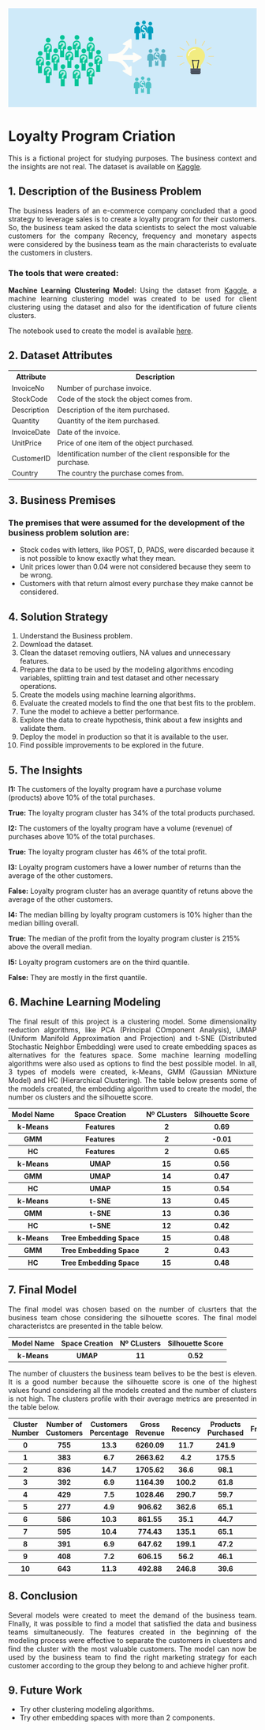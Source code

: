 <img src="images/loyalty_program.png" alt="logo" style="zoom:100%;" />

<h1>Loyalty Program Criation</h1>

<p align="justify">This is a fictional project for studying purposes. The business context and the insights are not real. 
The dataset is available on <a href="https://www.kaggle.com/code/cheekonglim/uk-high-value-customers-identification/notebook" target="_blank">Kaggle</a>.</p>

<h2>1. Description of the Business Problem</h2>

<p align="justify">The business leaders of an e-commerce company concluded that a good strategy to leverage sales is to create a loyalty program for their customers. So, the business team asked the data scientists to select the most valuable customers for the company Recency, frequency and monetary aspects were considered by the business team as the main characterists to evaluate the customers in clusters.</p>

<h3>The tools that were created:</h3>

<p align="justify"><b>Machine Learning Clustering Model: </b>Using the dataset from <a href="https://www.kaggle.com/code/cheekonglim/uk-high-value-customers-identification/notebook" target="_blank">Kaggle</a>, a machine learning clustering model was created to be used for client clustering using the dataset and also for the identification of future clients clusters.</p> The notebook used to create the model is available <a href="https://github.com/m4theus4ndr4de/clustering-loyalty-program-creation/blob/main/notebooks/clustering_c8.ipynb" target="_blank">here</a>.</p>

<h2>2. Dataset Attributes</h2>

<table style="width:100%">
<tr><th>Attribute</th><th>Description</th></tr>
<tr><td>InvoiceNo</td><td>Number of purchase invoice.</td></tr>
<tr><td>StockCode</td><td>Code of the stock the object comes from.</td></tr>
<tr><td>Description</td><td>Description of the item purchased.</td></tr>
<tr><td>Quantity</td><td>Quantity of the item purchased.</td></tr>
<tr><td>InvoiceDate</td><td>Date of the invoice.</td></tr>
<tr><td>UnitPrice</td><td>Price of one item of the object purchased.</td></tr>
<tr><td>CustomerID</td><td>Identification number of the client responsible for the purchase.</td></tr>
<tr><td>Country</td><td>The country the purchase comes from.</td></tr>
</table>

<h2>3. Business Premises</h2>

<h3>The premises that were assumed for the development of the business problem solution are:</h3>

<ul>
<li>Stock codes with letters, like POST, D, PADS, were discarded because it is not possible to know exactly what they mean.</li>
<li>Unit prices lower than 0.04 were not considered because they seem to be wrong.</li>
<li>Customers with that return almost every purchase they make cannot be considered.</li>
</ul>

<h2>4. Solution Strategy</h2>

<ol>
<li>Understand the Business problem.</li>
<li>Download the dataset.</li>
<li>Clean the dataset removing outliers, NA values and unnecessary features.</li>
<li>Prepare the data to be used by the modeling algorithms encoding variables, splitting train and test dataset and other necessary operations.</li>
<li>Create the models using machine learning algorithms.</li>
<li>Evaluate the created models to find the one that best fits to the problem.</li>
<li>Tune the model to achieve a better performance.</li>
<li>Explore the data to create hypothesis, think about a few insights and validate them.</li>
<li>Deploy the model in production so that it is available to the user.</li>
<li>Find possible improvements to be explored in the future.</li>
</ol>

<h2>5. The Insights</h2>

<p><b>I1:</b> The customers of the loyalty program have a purchase volume (products) above 10% of the total purchases.</p>
<p><b>True:</b> The loyalty program cluster has 34% of the total products purchased.</p>
<p><b>I2:</b> The customers of the loyalty program have a volume (revenue) of purchases above 10% of the total purchases.</p>
<p><b>True:</b> The loyalty program cluster has 46% of the total profit.</p>
<p><b>I3:</b> Loyalty program customers have a lower number of returns than the average of the other customers.</p>
<p><b>False:</b> Loyalty program cluster has an average quantity of retuns above the average of the other customers.</p>
<p><b>I4:</b> The median billing by loyalty program customers is 10% higher than the median billing overall.</p>
<p><b>True:</b> The median of the profit from the loyalty program cluster is 215% above the overall median.</p>
<p><b>I5:</b> Loyalty program customers are on the third quantile.</p>
<p><b>False:</b> They are mostly in the first quantile.</p>

<h2>6. Machine Learning Modeling</h2>

<p align="justify">The final result of this project is a clustering model. Some dimensionality reduction algorithms, like PCA (Principal COmponent Analysis), UMAP (Uniform Manifold Approximation and Projection) and t-SNE (Distributed Stochastic Neighbor Embedding) were used to create embedding spaces as alternatives for the features space. Some machine learning modelling algorithms were also used as options to find the best possible model. In all, 3 types of models were created, k-Means, GMM (Gaussian MNixture Model) and HC (Hierarchical Clustering). The table below presents some of the models created, the embedding algorithm used to create the model, the number os clusters and the silhouette score.</p>

<p align="justify"></p>

<table style="width:100%">
<tr><th>Model Name</th><th>Space Creation</th><th>Nº CLusters</th><th>Silhouette Score</th></tr>
<tr><th>k-Means</th><th>Features</th><th>2</th><th>0.69</th></tr>
<tr><th>GMM</th><th>Features</th><th>2</th><th>-0.01</th></tr>
<tr><th>HC</th><th>Features</th><th>2</th><th>0.65</th></tr>
<tr><th>k-Means</th><th>UMAP</th><th>15</th><th>0.56</th></tr>
<tr><th>GMM</th><th>UMAP</th><th>14</th><th>0.47</th></tr>
<tr><th>HC</th><th>UMAP</th><th>15</th><th>0.54</th></tr>
<tr><th>k-Means</th><th>t-SNE</th><th>13</th><th>0.45</th></tr>
<tr><th>GMM</th><th>t-SNE</th><th>13</th><th>0.36</th></tr>
<tr><th>HC</th><th>t-SNE</th><th>12</th><th>0.42</th></tr>
<tr><th>k-Means</th><th>Tree Embedding Space</th><th>15</th><th>0.48</th></tr>
<tr><th>GMM</th><th>Tree Embedding Space</th><th>2</th><th>0.43</th></tr>
<tr><th>HC</th><th>Tree Embedding Space</th><th>15</th><th>0.48</th></tr>
</table>

<h2>7. Final Model</h2>

<p align="justify">The final model was chosen based on the number of clusrters that the business team chose considering the silhouette scores. The final model characteristcs are presented in the table below.</p>

<table style="width:100%">
<tr><th>Model Name</th><th>Space Creation</th><th>Nº CLusters</th><th>Silhouette Score</th></tr>
<tr><th>k-Means</th><th>UMAP</th><th>11</th><th>0.52</th></tr>
</table>

<p align="justify">The number of cluusters the business team belives to be the best is eleven. It is a good number because the silhouette score is one of the highest values found considering all the models created and the number of clusters is not high. The clusters profile with their average metrics are presented in the table below.</p>

<table style="width:100%">
<tr><th>Cluster Number</th><th>Number of Customers</th><th>Customers Percentage</th><th>Gross Revenue</th><th>Recency</th><th>Products Purchased</th><th>Frequency</th><th>Returns</th></tr>
<tr><th>0</th><th>755</th><th>13.3</th><th>6260.09</th><th>11.7</th><th>241.9</th><th>0.05</th><th>76.6</th></tr>
<tr><th>1</th><th>383</th><th>6.7</th><th>2663.62</th><th>4.2</th><th>175.5</th><th>0.14</th><th>17.5</th></tr>
<tr><th>2</th><th>836</th><th>14.7</th><th>1705.62</th><th>36.6</th><th>98.1</th><th>0.04</th><th>16.7</th></tr>
<tr><th>3</th><th>392</th><th>6.9</th><th>1164.39</th><th>100.2</th><th>61.8</th><th>0.19</th><th>8.4</th></tr>
<tr><th>4</th><th>429</th><th>7.5</th><th>1028.46</th><th>290.7</th><th>59.7</th><th>0.63</th><th>202.2</th></tr>
<tr><th>5</th><th>277</th><th>4.9</th><th>906.62</th><th>362.6</th><th>65.1</th><th>1.05</th><th>2.5</th></tr>
<tr><th>6</th><th>586</th><th>10.3</th><th>861.55</th><th>35.1</th><th>44.7</th><th>0.71</th><th>3.5</th></tr>
<tr><th>7</th><th>595</th><th>10.4</th><th>774.43</th><th>135.1</th><th>65.1</th><th>0.77</th><th>3.7</th></tr>
<tr><th>8</th><th>391</th><th>6.9</th><th>647.62</th><th>199.1</th><th>47.2</th><th>1.02</th><th>2.4</th></tr>
<tr><th>9</th><th>408</th><th>7.2</th><th>606.15</th><th>56.2</th><th>46.1</th><th>1.07</th><th>6.6</th></tr>
<tr><th>10</th><th>643</th><th>11.3</th><th>492.88</th><th>246.8</th><th>39.6</th><th>1.02</th><th>1.6</th></tr>
</table>

<h2>8. Conclusion</h2>

<p align="justify">Several models were created to meet the demand of the business team. FInally, it was possible to find a model that satisfied the data and business teams simultaneously. The features created in the beginning of the modeling process were effective to separate the customers in cluesters and find the cluster with the most valuable customers. The model can now be used by the business team to find the right marketing strategy for each customer according to the group they belong to and achieve higher profit.</p>

<h2>9. Future Work</h2>

<ul>
<li>Try other clustering modeling algorithms.</li>
<li>Try other embedding spaces with more than 2 components.</li>
</ul>

